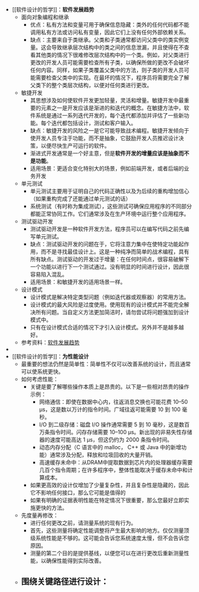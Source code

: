 - [[软件设计的哲学]]：**软件发展趋势**
	- 面向对象编程和继承
		- 优点：私有方法和变量可用于确保信息隐藏：类外的任何代码都不能调用私有方法或访问私有变量，因此它们上没有任何外部依赖关系。
		- 缺点：主要来自于类继承。父类和子类通常都访问父类中的类实例变量。这会导致继承层次结构中的类之间的信息泄漏，并且使得在不查看其他类的情况下很难修改层次结构中的一个类。例如，对父类进行更改的开发人员可能需要检查所有子类，以确保所做的更改不会破坏任何内容。同样，如果子类覆盖父类中的方法，则子类的开发人员可能需要检查父类中的实现。在最坏的情况下，程序员将需要完全了解父类下的整个类层次结构，以便对任何类进行更改。
	- 敏捷开发
		- 其思想涉及如何使软件开发更加轻量，灵活和增量。敏捷开发中最重要的元素之一是开发应该是渐进的和迭代的概念。在敏捷方法中，软件系统是通过一系列迭代开发的，每个迭代都添加并评估了一些新功能。每个迭代都包括设计，测试和客户输入。
		- 缺点：敏捷开发的风险之一是它可能导致战术编程。敏捷开发倾向于使开发人员专注于功能，而不是抽象，它鼓励开发人员推迟设计决策，以便尽快生产可运行的软件。
		- 渐进式开发通常是一个好主意，但是**软件开发的增量应该是抽象而不是功能**。
		- 适用场景：更适合变化特别大的场景，例如前端开发，或者后端的业务开发
	- 单元测试
		- 单元测试主要用于证明自己的代码正确性以及为后续的重构增加信心（如果重构完成了还能通过单元测试的话）
		- 系统测试（有时称为集成测试），这些测试可确保应用程序的不同部分都能正常协同工作。它们通常涉及在生产环境中运行整个应用程序。
	- 测试驱动开发
		- 测试驱动开发是一种软件开发方法，程序员可以在编写代码之前先编写单元测试。
		- 缺点：测试驱动开发的问题在于，它将注意力集中在使特定功能起作用，而不是寻找最佳设计上。这是一种纯净而简单的战术编程，具有所有缺点。测试驱动的开发过于增量：在任何时间点，很容易破解下一个功能以进行下一个测试通过。没有明显的时间进行设计，因此很容易陷入混乱。
		- 适用场景：和敏捷开发的适用场景一样。
	- 设计模式
		- 设计模式是解决特定类型问题（例如迭代器或观察器）的常用方法。
		- 设计模式的最大风险是过度使用。使用现有的设计模式并不能完全解决所有问题。当自定义方法更加简洁时，请勿尝试将问题强加到设计模式中。
		- 只有在设计模式合适的情况下才引入设计模式。另外并不是越多越好。
	- 参考资料：[软件发展趋势](https://cactus-proj.github.io/A-Philosophy-of-Software-Design-zh/ch19.html#%E7%AC%AC-19-%E7%AB%A0-%E8%BD%AF%E4%BB%B6%E5%8F%91%E5%B1%95%E8%B6%8B%E5%8A%BF)
-
- [[软件设计的哲学]]：**为性能设计**
	- 最重要的想法仍然是简单性：简单性不仅可以改善系统的设计，而且通常可以使系统更快。
	- 如何考虑性能：
		- 关键是要了解哪些操作本质上是昂贵的。以下是一些相对昂贵的操作示例：
			- 网络通信：即使在数据中心内，往返消息交换也可能花费 10–50 µs，这是数以万计的指令时间。广域往返可能需要 10 到 100 毫秒。
			- I/O 到二级存储：磁盘 I/O 操作通常需要 5 到 10 毫秒，这是数百万条指令时间。闪存存储需要 10–100 µs。新出现的非易失性存储器的速度可能高达 1 µs，但这仍约为 2000 条指令时间。
			- 动态内存分配（C 语言中的 malloc， C++ 或 Java 中的新增功能）通常涉及分配，释放和垃圾回收的大量开销。
			- 高速缓存未命中：从DRAM中提取数据到芯片内的处理器缓存需要几百个指令周期；在许多程序中，整体性能取决于缓存未命中和计算成本。
		- 如果更高效的设计仅增加了少量复杂性，并且复杂性是隐藏的，因此它不影响任何接口，那么它可能是值得的
		- 如果有明确的证据表明性能在特定情况下很重要，那么您最好立即实施更快的方法。
	- 先度量再修改：
		- 进行任何更改之前，请测量系统的现有行为。
		- 首先，这些测量将确定性能调整将产生最大影响的地方。仅仅测量顶级系统性能是不够的。这可能会告诉您系统速度太慢，但不会告诉您原因。
		- 测量的第二个目的是提供基线，以便您可以在进行更改后重新测量性能，以确保性能得到实际改善。
	- 围绕关键路径进行设计：
		-